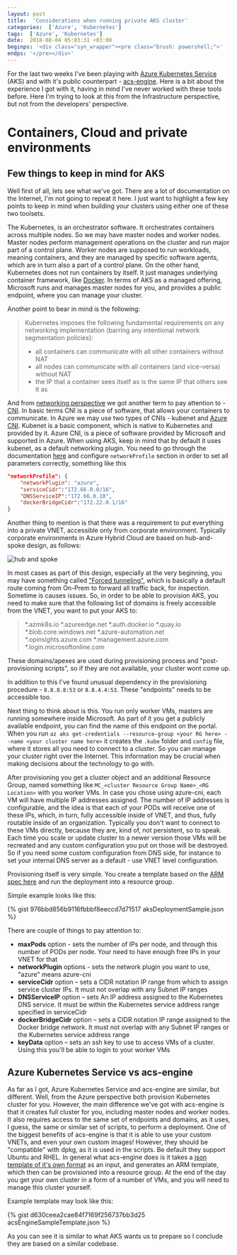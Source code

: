 ```yaml
---
layout: post
title:  'Considerations when running private AKS cluster'
categories:  ['Azure', 'Kubernetes']
tags:  ['Azure', 'Kubernetes']
date:  2018-08-04 05:03:31 +03:00
beginps: '<div class="syn_wrapper"><pre class="brush: powershell;">'
endps: '</pre></div>'
---
```


For the last two weeks I've been playing with [Azure Kubernetes Service](https://docs.microsoft.com/en-us/azure/aks/) (AKS) and with it's public counterpart - [acs-engine](https://github.com/Azure/acs-engine). Here is a bit about the experience I got with it, having in mind I've never worked with these tools before. Here I'm trying to look at this from the Infrastructure perspective, but not from the developers' perspective.

# Containers, Cloud and private environments

## Few things to keep in mind for AKS

Well first of all, lets see what we've got. There are a lot of documentation on the Internet, I'm not going to repeat it here. I just want to highlight a few key points to keep in mind when building your clusters using either one of these two toolsets.

The Kubernetes, is an orchestrator software. It orchestrates containers across multiple nodes. So we may have master nodes and worker nodes. Master nodes perform management operations on the cluster and run major part of a control plane. Worker nodes are supposed to run workloads, meaning containers, and they are managed by specific software agents, which are in turn also a part of a control plane. On the other hand, Kubernetes does not run containers by itself. It just manages underlying container framework, like [Docker](https://www.docker.com). In terms of AKS as a managed offering, Microsoft runs and manages master nodes for you, and provides a public endpoint, where you can manage your cluster.

Another point to bear in mind is the following:

>Kubernetes imposes the following fundamental requirements on any networking implementation (barring any intentional network segmentation policies):
>
>- all containers can communicate with all other containers without NAT
>- all nodes can communicate with all containers (and vice-versa) without NAT
>- the IP that a container sees itself as is the same IP that others see it as

And from [networking perspective](https://kubernetes.io/docs/concepts/cluster-administration/networking/) we got another term to pay attention to - [CNI](https://www.youtube.com/watch?v=Vn6KYkNevBQ). In basic terms CNI is a piece of software, that allows your containers to communicate. In Azure we may use two types of CNIs - kubenet and [Azure CNI](https://github.com/Azure/azure-container-networking/blob/master/docs/cni.md). Kubenet is a basic component, which is native to Kubernetes and provided by it. Azure CNI, is a piece of software provided by Microsoft and supported in Azure. When using AKS, keep in mind that by default it uses kubenet, as a default networking plugin. You need to go through the documentation [here](https://docs.microsoft.com/en-us/azure/templates/microsoft.containerservice/managedclusters) and configure ```networkProfile``` section in order to set all parameters correctly, something like this

```json
"networkProfile": {
    "networkPlugin": "azure",
    "serviceCidr":"172.66.0.0/16",
    "DNSServiceIP":"172.66.0.10",
    "dockerBridgeCidr":"172.22.0.1/16"
}
```

Another thing to mention is that there was a requirement to put everything into a private VNET, accessible only from corporate environment. Typically corporate environments in Azure Hybrid Cloud are based on hub-and-spoke design, as follows:

![hub and spoke](https://docs.microsoft.com/en-us/azure/networking/media/networking-virtual-datacenter/vdc-high-level.png)

In most cases as part of this design, especially at the very beginning, you may have something called ["Forced tunneling"](https://docs.microsoft.com/en-us/azure/vpn-gateway/vpn-gateway-forced-tunneling-rm), which is basically a default route coming from On-Prem to forward all traffic back, for inspection. Sometime is causes issues. So, in order to be able to provision AKS, you need to make sure that the following list of domains is freely accessible from the VNET, you want to put your AKS to:

>*.azmk8s.io
>*.azureedge.net
>*.auth.docker.io
>*.quay.io
>*.blob.core.windows.net
>*.azure-automation.net
>*.opinsights.azure.com
>*.management.azure.com
>*.login.microsoftonline.com

These domains/apexes are used during provisioning process and "post-provisioning scripts", so if they are not available, your cluster wont come up.

In addition to this I've found unusual dependency in the provisioning procedure - ```8.8.8.8:53``` or ```8.8.4.4:53```. These "endpoints" needs to be accessible too.

Next thing to think about is this. You run only worker VMs, masters are running somewhere inside Microsoft. As part of it you get a publicly available endpoint, you can find the name of this endpoint on the portal. When you run ```az aks get-credentials --resource-group <your RG here> --name <your cluster name here>``` it creates the ```.kube``` folder and ```config``` file, where it stores all you need to connect to a cluster. So you can manage your cluster right over the Internet. This information may be crucial when making decisions about the technology to go with.

After provisioning you get a cluster object and an additional Resource Group, named something like ```MC_<cluster Resource Group Name>_<RG Location>``` with you worker VMs. In case you chose using azure-cni, each VM will have multiple IP addresses assigned. The number of IP addresses is configurable, and the idea is that each of your PODs will receive one of these IPs, which, in turn, fully accessible inside of VNET, and thus, fully routable inside of an organization. Typically you don't want to connect to these VMs directly, because they are, kind of, not persistent, so to speak. Each time you scale or update cluster to a newer version those VMs will be recreated and any custom configuration you put on those will be destroyed. So if you need some custom configuration from DNS side, for instance to set your internal DNS server as a default - use VNET level configuration.

Provisioning itself is very simple. You create a template based on the [ARM spec here](https://docs.microsoft.com/en-us/azure/templates/microsoft.containerservice/managedclusters) and run the deployment into a resource group.

Simple example looks like this:

{% gist 976bbd856b9116fbbbf8eeccd7d71517 aksDeploymentSample.json %}

There are couple of things to pay attention to:

- **maxPods** option - sets the number of IPs per node, and through this number of PODs per node. Your need to have enough free IPs in your VNET for that
- **networkPlugin** options - sets the network plugin you want to use, "azure" means azure-cni
- **serviceCidr** option – sets a CIDR notation IP range from which to assign service cluster IPs. It must not overlap with any Subnet IP ranges
- **DNSServiceIP** option – sets An IP address assigned to the Kubernetes DNS service. It must be within the Kubernetes service address range specified in serviceCidr
- **dockerBridgeCidr** option – sets a CIDR notation IP range assigned to the Docker bridge network. It must not overlap with any Subnet IP ranges or the Kubernetes service address range
- **keyData** option – sets an ssh key to use to access VMs of a cluster. Using this you'll be able to login to your worker VMs

## Azure Kubernetes Service vs acs-engine

As far as I got, Azure Kubernetes Service and acs-engine are similar, but different. Well, from the Azure perspective both provision Kubernetes cluster for you. However, the main difference we've got with acs-engine is that it creates full cluster for you, including master nodes and worker nodes. It also requires access to the same set of endpoints and domains, as it uses, I guess, the same or similar set of scripts, to perform a deployment. One of the biggest benefits of acs-engine is that it is able to use your custom VNETs, and even your own custom images! However, they should be "compatible" with dpkg, as it is used in the scripts. Be default they support Ubuntu and RHEL. In general what acs-engine does is it takes a [json template of it's own format](https://github.com/Azure/acs-engine/blob/master/docs/clusterdefinition.md) as an input, and generates an ARM template, which then can be provisioned into a resource group. At the end of the day you get your own cluster in a form of a number of VMs, and you will need to manage this cluster yourself.

Example template may look like this:

{% gist d630ceea2cae84f7169f256737bb3d25 acsEngineSampleTemplate.json %}

As you can see it is similar to what AKS wants us to prepare so I conclude they are based on a similar codebase.